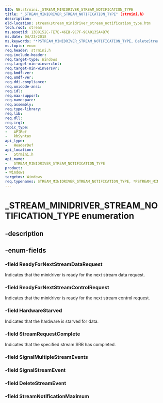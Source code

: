 ```yaml
---
UID: NE:strmini._STREAM_MINIDRIVER_STREAM_NOTIFICATION_TYPE
title: "_STREAM_MINIDRIVER_STREAM_NOTIFICATION_TYPE" (strmini.h)
description: 
old-location: stream\stream_minidriver_stream_notification_type.htm
tech.root: stream
ms.assetid: 13D8152C-FE7E-46EB-9C7F-9CA0135A4B76
ms.date: 04/23/2018
ms.keywords: "*PSTREAM_MINIDRIVER_STREAM_NOTIFICATION_TYPE, DeleteStreamEvent, HardwareStarved, PSTREAM_MINIDRIVER_STREAM_NOTIFICATION_TYPE, PSTREAM_MINIDRIVER_STREAM_NOTIFICATION_TYPE enumeration pointer [Streaming Media Devices], ReadyForNextStreamControlRequest, ReadyForNextStreamDataRequest, STREAM_MINIDRIVER_STREAM_NOTIFICATION_TYPE, STREAM_MINIDRIVER_STREAM_NOTIFICATION_TYPE enumeration [Streaming Media Devices], SignalMultipleStreamEvents, SignalStreamEvent, StreamNotificationMaximum, StreamRequestComplete, _STREAM_MINIDRIVER_STREAM_NOTIFICATION_TYPE, stream.stream_minidriver_stream_notification_type, strmini/DeleteStreamEvent, strmini/HardwareStarved, strmini/PSTREAM_MINIDRIVER_STREAM_NOTIFICATION_TYPE, strmini/ReadyForNextStreamControlRequest, strmini/ReadyForNextStreamDataRequest, strmini/STREAM_MINIDRIVER_STREAM_NOTIFICATION_TYPE, strmini/SignalMultipleStreamEvents, strmini/SignalStreamEvent, strmini/StreamNotificationMaximum, strmini/StreamRequestComplete"
ms.topic: enum
req.header: strmini.h
req.include-header: 
req.target-type: Windows
req.target-min-winverclnt: 
req.target-min-winversvr: 
req.kmdf-ver: 
req.umdf-ver: 
req.ddi-compliance: 
req.unicode-ansi: 
req.idl: 
req.max-support: 
req.namespace: 
req.assembly: 
req.type-library: 
req.lib: 
req.dll: 
req.irql: 
topic_type:
-	APIRef
-	kbSyntax
api_type:
-	HeaderDef
api_location:
-	Strmini.h
api_name:
-	STREAM_MINIDRIVER_STREAM_NOTIFICATION_TYPE
product:
- Windows
targetos: Windows
req.typenames: STREAM_MINIDRIVER_STREAM_NOTIFICATION_TYPE, *PSTREAM_MINIDRIVER_STREAM_NOTIFICATION_TYPE
---
```


# _STREAM_MINIDRIVER_STREAM_NOTIFICATION_TYPE enumeration


## -description





## -enum-fields




### -field ReadyForNextStreamDataRequest

Indicates that the minidriver is ready for the next stream data request.


### -field ReadyForNextStreamControlRequest

Indicates that the minidriver is ready for the next stream control request.


### -field HardwareStarved

Indicates that the hardware is starved for data.


### -field StreamRequestComplete

Indicates that the specified stream SRB has completed.


### -field SignalMultipleStreamEvents


### -field SignalStreamEvent


### -field DeleteStreamEvent


### -field StreamNotificationMaximum

